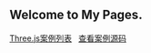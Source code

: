 ## Welcome to My Pages.

[Three.js案例列表](https://scqilin.github.io/mycodes/threejs/threejs.html)  
[查看案例源码](https://github.com/scqilin/mycodes/tree/master/threejs)




